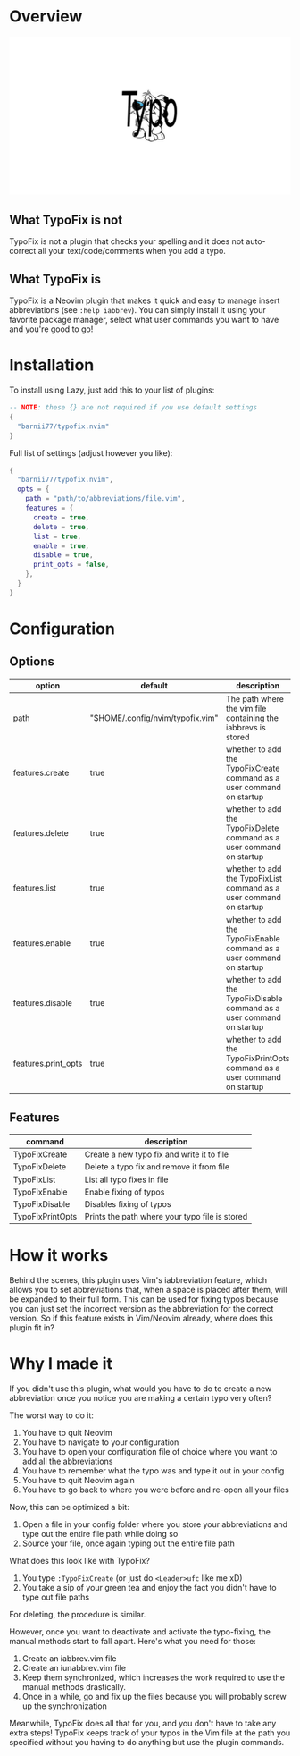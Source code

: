 # Overview
![typofix](docs/typo-ide-fix.png)

## What TypoFix is **not**
TypoFix is not a plugin that checks your spelling and it does not auto-correct all your text/code/comments when you add a typo.

## What TypoFix is
TypoFix is a Neovim plugin that makes it quick and easy to manage insert abbreviations (see `:help iabbrev`).
You can simply install it using your favorite package manager, select what user commands you want to have and you're good to go!

# Installation
To install using Lazy, just add this to your list of plugins:
```lua
-- NOTE: these {} are not required if you use default settings
{
  "barnii77/typofix.nvim"
}
```

Full list of settings (adjust however you like):
```lua
{
  "barnii77/typofix.nvim",
  opts = {
    path = "path/to/abbreviations/file.vim",
    features = {
      create = true,
      delete = true,
      list = true,
      enable = true,
      disable = true,
      print_opts = false,
    },
  }
}
```

# Configuration

## Options
| option | default | description |
|--------|---------|-------------|
| path   | "$HOME/.config/nvim/typofix.vim" | The path where the vim file containing the iabbrevs is stored |
| features.create | true | whether to add the TypoFixCreate command as a user command on startup |
| features.delete | true | whether to add the TypoFixDelete command as a user command on startup |
| features.list | true | whether to add the TypoFixList command as a user command on startup |
| features.enable | true | whether to add the TypoFixEnable command as a user command on startup |
| features.disable | true | whether to add the TypoFixDisable command as a user command on startup |
| features.print_opts | true | whether to add the TypoFixPrintOpts command as a user command on startup |

## Features
| command | description |
|---------|-------------|
| TypoFixCreate | Create a new typo fix and write it to file |
| TypoFixDelete | Delete a typo fix and remove it from file |
| TypoFixList | List all typo fixes in file |
| TypoFixEnable | Enable fixing of typos |
| TypoFixDisable | Disables fixing of typos |
| TypoFixPrintOpts | Prints the path where your typo file is stored |

# How it works
Behind the scenes, this plugin uses Vim's iabbreviation feature, which allows you to set abbreviations that, when a space is placed after them, will be expanded to their full form. This can be used for fixing typos because you can just set the incorrect version as the abbreviation for the correct version. So if this feature exists in Vim/Neovim already, where does this plugin fit in?

# Why I made it
If you didn't use this plugin, what would you have to do to create a new abbreviation once you notice you are making a certain typo very often?

The worst way to do it:
1. You have to quit Neovim
2. You have to navigate to your configuration
3. You have to open your configuration file of choice where you want to add all the abbreviations
4. You have to remember what the typo was and type it out in your config
5. You have to quit Neovim again
6. You have to go back to where you were before and re-open all your files

Now, this can be optimized a bit:
1. Open a file in your config folder where you store your abbreviations and type out the entire file path while doing so
2. Source your file, once again typing out the entire file path

What does this look like with TypoFix?
1. You type `:TypoFixCreate` (or just do `<Leader>ufc` like me xD)
2. You take a sip of your green tea and enjoy the fact you didn't have to type out file paths

For deleting, the procedure is similar.

However, once you want to deactivate and activate the typo-fixing, the manual methods start to fall apart. Here's what you need for those:
1. Create an iabbrev.vim file
2. Create an iunabbrev.vim file
3. Keep them synchronized, which increases the work required to use the manual methods drastically.
4. Once in a while, go and fix up the files because you will probably screw up the synchronization

Meanwhile, TypoFix does all that for you, and you don't have to take any extra steps!
TypoFix keeps track of your typos in the Vim file at the path you specified without you having to do anything but use the plugin commands.
